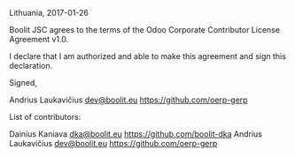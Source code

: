 Lithuania, 2017-01-26

Boolit JSC agrees to the terms of the Odoo Corporate Contributor License
Agreement v1.0.

I declare that I am authorized and able to make this agreement and sign this
declaration.

Signed,

Andrius Laukavičius dev@boolit.eu https://github.com/oerp-gerp

List of contributors:

Dainius Kaniava dka@boolit.eu https://github.com/boolit-dka
Andrius Laukavičius dev@boolit.eu https://github.com/oerp-gerp
